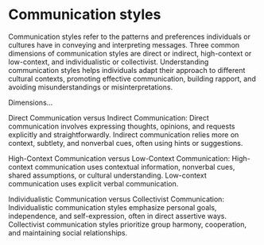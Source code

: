 # Communication styles

Communication styles refer to the patterns and preferences individuals or cultures have in conveying and interpreting messages. Three common dimensions of communication styles are direct or indirect, high-context or low-context, and individualistic or collectivist. Understanding communication styles helps individuals adapt their approach to different cultural contexts, promoting effective communication, building rapport, and avoiding misunderstandings or misinterpretations.

Dimensions…

Direct Communication versus Indirect Communication: Direct communication involves expressing thoughts, opinions, and requests explicitly and straightforwardly. Indirect communication relies more on context, subtlety, and nonverbal cues, often using hints or suggestions.

High-Context Communication versus Low-Context Communication: High-context communication uses contextual information, nonverbal cues, shared assumptions, or cultural understanding. Low-context communication uses explicit verbal communication.

Individualistic Communication versus Collectivist Communication: Individualistic communication styles emphasize personal goals, independence, and self-expression, often in direct assertive ways. Collectivist communication styles prioritize group harmony, cooperation, and maintaining social relationships.
